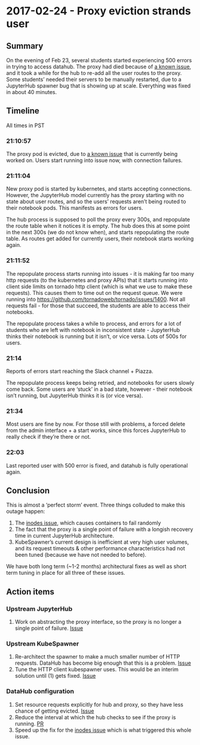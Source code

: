 # 2017-02-24 - Proxy eviction strands user

## Summary ##

On the evening of Feb 23, several students started experiencing 500 errors in trying to access datahub. The proxy had died because of [a known issue](https://github.com/data-8/infrastructure/issues/6), and it took a while for the hub to re-add all the user routes to the proxy. Some students’ needed their servers to be manually restarted, due to a JupyterHub spawner bug that is showing up at scale. Everything was fixed in about 40 minutes.

## Timeline ##

All times in PST

### 21:10:57 ###
The proxy pod is evicted, due to [a known issue](https://github.com/data-8/infrastructure/issues/6) that is currently being worked on. Users start running into issue now, with connection failures.

### 21:11:04 ###
New proxy pod is started by kubernetes, and starts accepting connections. However, the JupyterHub model currently has the proxy starting with no state about user routes, and so the users’ requests aren’t being routed to their notebook pods. This manifests as errors for users.

The hub process is supposed to poll the proxy every 300s, and repopulate  the route table when it notices it is empty. The hub does this at some point in the next 300s (we do not know when), and starts repopulating the route table. As routes get added for currently users, their notebook starts working again.

### 21:11:52 ###
The repopulate process starts running into issues - it is making far too many http requests (to the kubernetes and proxy APIs) that it starts running into client side limits on tornado http client (which is what we use to make these requests). This causes them to time out on the request queue. We were running into https://github.com/tornadoweb/tornado/issues/1400. Not all requests fail - for those that succeed, the students are able to access their notebooks.

The repopulate process takes a while to process, and errors for a lot of students who are left with notebook in inconsistent state - JupyterHub thinks their notebook is running but it isn’t, or vice versa. Lots of 500s for users.

### 21:14 ###
Reports of errors start reaching the Slack channel + Piazza.

The repopulate process keeps being retried, and notebooks for users slowly come back. Some users are ‘stuck’ in a bad state, however - their notebook isn’t running, but JupyterHub thinks it is (or vice versa).

### 21:34 ###

Most users are fine by now. For those still with problems, a forced delete from the admin interface + a start works, since this forces JupyterHub to really check if they’re there or not.

### 22:03 ###

Last reported user with 500 error is fixed, and datahub is fully operational again.

## Conclusion ##
This is almost a ‘perfect storm’ event. Three things colluded to make this outage happen:

1. The [inodes issue](https://github.com/data-8/infrastructure/issues/6), which causes containers to fail randomly
2. The fact that the proxy is a single point of failure with a longish recovery time in current JupyterHub architecture.
3. KubeSpawner’s current design is inefficient at very high user volumes, and its request timeouts & other performance characteristics had not been tuned (because we have not needed to before).

We have both long term (~1-2 months) architectural fixes as well as short term tuning in place for all three of these issues.

## Action items ##
### Upstream JupyterHub ###
1. Work on abstracting the proxy interface, so the proxy is no longer a single point of failure. [Issue](https://github.com/jupyterhub/jupyterhub/issues/848)

### Upstream KubeSpawner ###
1. Re-architect the spawner to make a much smaller number of HTTP requests. DataHub has become big enough that this is a problem. [Issue](https://github.com/jupyterhub/kubespawner/issues/28)
2. Tune the HTTP client kubespawner uses. This would be an interim solution until (1) gets fixed. [Issue](https://github.com/jupyterhub/kubespawner/issues/29)

### DataHub configuration ###
1. Set resource requests explicitly for hub and proxy, so they have less chance of getting evicted. [Issue](https://github.com/data-8/jupyterhub-k8s/issues/124)
2. Reduce the interval at which the hub checks to see if the proxy is running. [PR](https://github.com/data-8/jupyterhub-k8s/pull/123)
3. Speed up the fix for the [inodes issue](https://github.com/data-8/infrastructure/issues/6) which is what triggered this whole issue.
